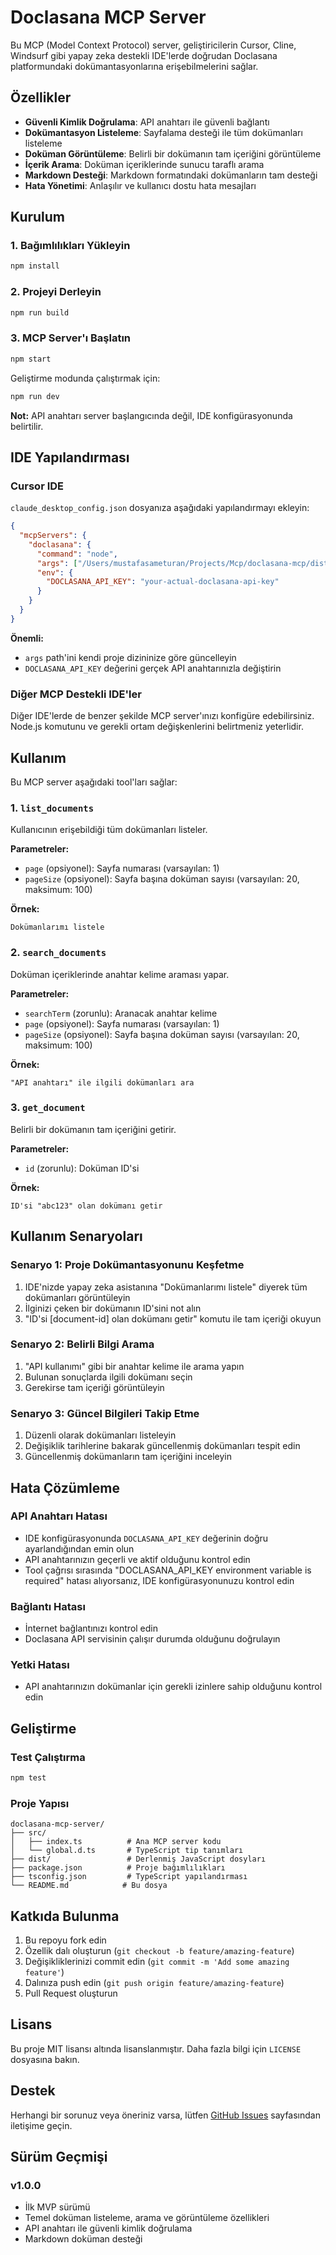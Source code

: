 # Doclasana MCP Server

Bu MCP (Model Context Protocol) server, geliştiricilerin Cursor, Cline, Windsurf gibi yapay zeka destekli IDE'lerde doğrudan Doclasana platformundaki dokümantasyonlarına erişebilmelerini sağlar.

## Özellikler

- **Güvenli Kimlik Doğrulama**: API anahtarı ile güvenli bağlantı
- **Dokümantasyon Listeleme**: Sayfalama desteği ile tüm dokümanları listeleme
- **Doküman Görüntüleme**: Belirli bir dokümanın tam içeriğini görüntüleme
- **İçerik Arama**: Doküman içeriklerinde sunucu taraflı arama
- **Markdown Desteği**: Markdown formatındaki dokümanların tam desteği
- **Hata Yönetimi**: Anlaşılır ve kullanıcı dostu hata mesajları

## Kurulum

### 1. Bağımlılıkları Yükleyin

```bash
npm install
```

### 2. Projeyi Derleyin

```bash
npm run build
```

### 3. MCP Server'ı Başlatın

```bash
npm start
```

Geliştirme modunda çalıştırmak için:
```bash
npm run dev
```

**Not:** API anahtarı server başlangıcında değil, IDE konfigürasyonunda belirtilir.

## IDE Yapılandırması

### Cursor IDE

`claude_desktop_config.json` dosyanıza aşağıdaki yapılandırmayı ekleyin:

```json
{
  "mcpServers": {
    "doclasana": {
      "command": "node",
      "args": ["/Users/mustafasameturan/Projects/Mcp/doclasana-mcp/dist/index.js"],
      "env": {
        "DOCLASANA_API_KEY": "your-actual-doclasana-api-key"
      }
    }
  }
}
```

**Önemli:** 
- `args` path'ini kendi proje dizininize göre güncelleyin
- `DOCLASANA_API_KEY` değerini gerçek API anahtarınızla değiştirin

### Diğer MCP Destekli IDE'ler

Diğer IDE'lerde de benzer şekilde MCP server'ınızı konfigüre edebilirsiniz. Node.js komutunu ve gerekli ortam değişkenlerini belirtmeniz yeterlidir.

## Kullanım

Bu MCP server aşağıdaki tool'ları sağlar:

### 1. `list_documents`

Kullanıcının erişebildiği tüm dokümanları listeler.

**Parametreler:**
- `page` (opsiyonel): Sayfa numarası (varsayılan: 1)
- `pageSize` (opsiyonel): Sayfa başına doküman sayısı (varsayılan: 20, maksimum: 100)

**Örnek:**
```
Dokümanlarımı listele
```

### 2. `search_documents`

Doküman içeriklerinde anahtar kelime araması yapar.

**Parametreler:**
- `searchTerm` (zorunlu): Aranacak anahtar kelime
- `page` (opsiyonel): Sayfa numarası (varsayılan: 1)
- `pageSize` (opsiyonel): Sayfa başına doküman sayısı (varsayılan: 20, maksimum: 100)

**Örnek:**
```
"API anahtarı" ile ilgili dokümanları ara
```

### 3. `get_document`

Belirli bir dokümanın tam içeriğini getirir.

**Parametreler:**
- `id` (zorunlu): Doküman ID'si

**Örnek:**
```
ID'si "abc123" olan dokümanı getir
```

## Kullanım Senaryoları

### Senaryo 1: Proje Dokümantasyonunu Keşfetme
1. IDE'nizde yapay zeka asistanına "Dokümanlarımı listele" diyerek tüm dokümanları görüntüleyin
2. İlginizi çeken bir dokümanın ID'sini not alın
3. "ID'si [document-id] olan dokümanı getir" komutu ile tam içeriği okuyun

### Senaryo 2: Belirli Bilgi Arama
1. "API kullanımı" gibi bir anahtar kelime ile arama yapın
2. Bulunan sonuçlarda ilgili dokümanı seçin
3. Gerekirse tam içeriği görüntüleyin

### Senaryo 3: Güncel Bilgileri Takip Etme
1. Düzenli olarak dokümanları listeleyin
2. Değişiklik tarihlerine bakarak güncellenmiş dokümanları tespit edin
3. Güncellenmiş dokümanların tam içeriğini inceleyin

## Hata Çözümleme

### API Anahtarı Hatası
- IDE konfigürasyonunda `DOCLASANA_API_KEY` değerinin doğru ayarlandığından emin olun
- API anahtarınızın geçerli ve aktif olduğunu kontrol edin
- Tool çağrısı sırasında "DOCLASANA_API_KEY environment variable is required" hatası alıyorsanız, IDE konfigürasyonunuzu kontrol edin

### Bağlantı Hatası
- İnternet bağlantınızı kontrol edin
- Doclasana API servisinin çalışır durumda olduğunu doğrulayın

### Yetki Hatası
- API anahtarınızın dokümanlar için gerekli izinlere sahip olduğunu kontrol edin

## Geliştirme

### Test Çalıştırma
```bash
npm test
```

### Proje Yapısı
```
doclasana-mcp-server/
├── src/
│   ├── index.ts          # Ana MCP server kodu
│   └── global.d.ts       # TypeScript tip tanımları
├── dist/                 # Derlenmiş JavaScript dosyları
├── package.json          # Proje bağımlılıkları
├── tsconfig.json         # TypeScript yapılandırması
└── README.md            # Bu dosya
```

## Katkıda Bulunma

1. Bu repoyu fork edin
2. Özellik dalı oluşturun (`git checkout -b feature/amazing-feature`)
3. Değişikliklerinizi commit edin (`git commit -m 'Add some amazing feature'`)
4. Dalınıza push edin (`git push origin feature/amazing-feature`)
5. Pull Request oluşturun

## Lisans

Bu proje MIT lisansı altında lisanslanmıştır. Daha fazla bilgi için `LICENSE` dosyasına bakın.

## Destek

Herhangi bir sorunuz veya öneriniz varsa, lütfen [GitHub Issues](https://github.com/doclasana/doclasana-mcp-server/issues) sayfasından iletişime geçin.

## Sürüm Geçmişi

### v1.0.0
- İlk MVP sürümü
- Temel doküman listeleme, arama ve görüntüleme özellikleri
- API anahtarı ile güvenli kimlik doğrulama
- Markdown doküman desteği 